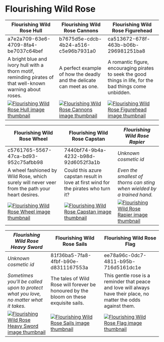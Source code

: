 # Flourishing Wild Rose

| Flourishing Wild Rose Hull | Flourishing Wild Rose Cannons | Flourishing Wild Rose Figurehead |
| -------------------------- | ----------------------------- | -------------------------------- |
| a7e2a709-63e6-4709-8fa4-be7037c64bef | b7675d5e-cdcb-4b24-a516-c5e96b7931a0 | ca513672-678f-463b-b06b-296981251ba8 |
| A bright blue and ivory hull with a thorn motif, reminding pirates of that well-known warning about roses. | A perfect example of how the deadly and the delicate can meet as one. | A romantic figure, encouraging pirates to seek the good things in life, for the bad things come unbidden. |
| [![Flourishing Wild Rose Hull image thumbnail](https://seaofthieves.wiki.gg/images/7/7f/Flourishing_Wild_Rose_Hull.png)](https://seaofthieves.wiki.gg/wiki/Flourishing_Wild_Rose_Hull) | [![Flourishing Wild Rose Cannons image thumbnail](https://seaofthieves.wiki.gg/images/7/76/Flourishing_Wild_Rose_Cannons.png)](https://seaofthieves.wiki.gg/wiki/Flourishing_Wild_Rose_Cannons) | [![Flourishing Wild Rose Figurehead image thumbnail](https://seaofthieves.wiki.gg/images/b/b0/Flourishing_Wild_Rose_Figurehead.png)](https://seaofthieves.wiki.gg/wiki/Flourishing_Wild_Rose_Figurehead) |

| Flourishing Wild Rose Wheel | Flourishing Wild Rose Capstan | *Flourishing Wild Rose Rapier* |
| --------------------------- | ----------------------------- | ------------------------------ |
| c5761765-5567-47ca-bd93-952c75afbb98 | 7440bf74-9b4a-4232-b98d-92d6052f3a1b | *Unknown cosmetic id* |
| A wheel fashioned by Wild Rose, which surely will never veer from the path your heart desires. | Could this azure capstan result in love at first wind for the pirates who turn it? | *Even the smallest of thorns can sting when wielded by a trained hand.* |
| [![Flourishing Wild Rose Wheel image thumbnail](https://seaofthieves.wiki.gg/images/4/45/Flourishing_Wild_Rose_Wheel.png)](https://seaofthieves.wiki.gg/wiki/Flourishing_Wild_Rose_Wheel) | [![Flourishing Wild Rose Capstan image thumbnail](https://seaofthieves.wiki.gg/images/e/e9/Flourishing_Wild_Rose_Capstan.png)](https://seaofthieves.wiki.gg/wiki/Flourishing_Wild_Rose_Capstan) | [![*Flourishing Wild Rose Rapier* image thumbnail](https://cdn.merciasquill.com/images/67035fed8ad30bf0035179c4)](https://seaofthieves.wiki.gg/wiki/Flourishing_Wild_Rose_Rapier) |

| *Flourishing Wild Rose Heavy Sword* | Flourishing Wild Rose Sails | Flourishing Wild Rose Flag |
| ----------------------------------- | --------------------------- | -------------------------- |
| *Unknown cosmetic id* | 81f36ba5-7fa8-4fbf-b90e-d8311167553a | ee78a96c-0dc7-4811-b95b-716d5161dc1e |
| *Sometimes you'll be called upon to protect what you love, no matter what it takes.* | The tales of Wild Rose will forever be honoured by the bloom on these exquisite sails. | This gentle rose is a reminder that peace and love will always have their place, no matter the odds against them. |
| [![*Flourishing Wild Rose Heavy Sword* image thumbnail](https://cdn.merciasquill.com/images/67035fed8ad30bf0035179c4)](https://seaofthieves.wiki.gg/wiki/Flourishing_Wild_Rose_Heavy_Sword) | [![Flourishing Wild Rose Sails image thumbnail](https://seaofthieves.wiki.gg/images/8/83/Flourishing_Wild_Rose_Sails.png)](https://seaofthieves.wiki.gg/wiki/Flourishing_Wild_Rose_Sails) | [![Flourishing Wild Rose Flag image thumbnail](https://seaofthieves.wiki.gg/images/0/0f/Flourishing_Wild_Rose_Flag.png)](https://seaofthieves.wiki.gg/wiki/Flourishing_Wild_Rose_Flag) |
